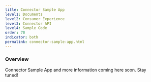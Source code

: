 ```yaml
---
title: Connector Sample App
level1: Documents
level2: Consumer Experience
level3: Connector API
level4: Sample Code
order: 70
indicator: both
permalink: connector-sample-app.html
---
```


### Overview

Connector Sample App and more information coming here soon. Stay tuned!
